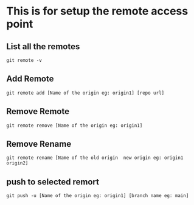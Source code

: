 # This is for setup the remote access point

## List all the remotes
````
git remote -v
````
## Add Remote 
```
git remote add [Name of the origin eg: origin1] [repo url]
```

## Remove Remote 
```
git remote remove [Name of the origin eg: origin1]
```

## Remove Rename
```
git remote rename [Name of the old origin  new origin eg: origin1 origin2]
```

## push to selected remort 
```
git push -u [Name of the origin eg: origin1] [branch name eg: main]
```
